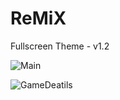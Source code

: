 # ReMiX
Fullscreen Theme - v1.2

![Main](https://github.com/zeroantix/ReMiX/assets/97025763/d8ee1bb4-25bc-4205-a232-f08c893586bd)

![GameDeatils](https://github.com/zeroantix/ReMiX/assets/97025763/6bfb6347-77f9-4fbd-8af3-cf33db30ebf1)
